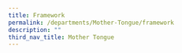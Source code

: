 ```yaml
---
title: Framework
permalink: /departments/Mother-Tongue/framework
description: ""
third_nav_title: Mother Tongue
---
```

